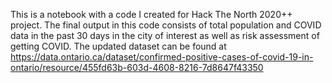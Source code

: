 This is a notebook with a code I created for Hack The North 2020++ project.
The final output in this code consists of total population and COVID data in the past 30 days in the city of interest as well as risk assessment of getting COVID.
The updated dataset can be found at https://data.ontario.ca/dataset/confirmed-positive-cases-of-covid-19-in-ontario/resource/455fd63b-603d-4608-8216-7d8647f43350
